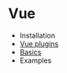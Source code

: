 # Vue

* Installation
* [Vue plugins](https://github.com/Hyuk/Vue/blob/master/plugins.md)
* [Basics](https://github.com/Hyuk/Vue/blob/master/basics.md)
* Examples